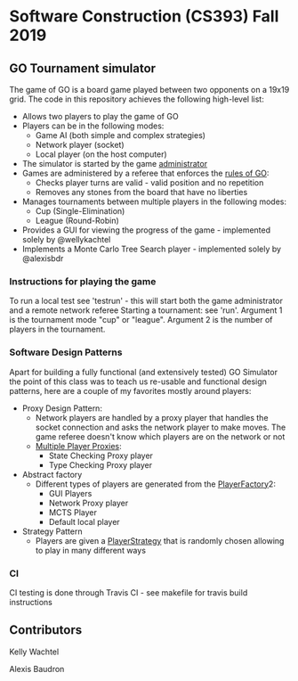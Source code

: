 # Software Construction (CS393) Fall 2019


## GO Tournament simulator
The game of GO is a board game played between two opponents on a 19x19 grid. The code in this repository achieves the following high-level list: 
* Allows two players to play the game of GO
* Players can be in the following modes:
  * Game AI (both simple and complex strategies)
  * Network player (socket)
  * Local player (on the host computer)
* The simulator is started by the game [administrator](./Deliverables/10/10.1/administrator.py)
* Games are administered by a referee that enforces the [rules of GO](https://en.wikipedia.org/wiki/Rules_of_Go): 
  * Checks player turns are valid - valid position and no repetition
  * Removes any stones from the board that have no liberties
* Manages tournaments between multiple players in the following modes: 
  * Cup (Single-Elimination)
  * League (Round-Robin)
* Provides a GUI for viewing the progress of the game - implemented solely by @wellykachtel
* Implements a Monte Carlo Tree Search player - implemented solely by @alexisbdr


### Instructions for playing the game
To run a local test see 'testrun' - this will start both the game administrator and a remote network referee
Starting a tournament:
see 'run'. Argument 1 is the tournament mode "cup" or "league". Argument 2 is the number of players in the tournament.


### Software Design Patterns
Apart for building a fully functional (and extensively tested) GO Simulator the point of this class was to teach us re-usable and functional design patterns, here are a couple of my favorites mostly around players: 
* Proxy Design Pattern: 
  * Network players are handled by a proxy player that handles the socket connection and asks the network player to make moves. The game referee doesn't know which players are on the network or not
  * [Multiple Player Proxies](./Deliverables/10/10.1/player.py):
    * State Checking Proxy player
    * Type Checking Proxy player
* Abstract factory
  * Different types of players are generated from the [PlayerFactory](./10/10.1/player_factory.py)2:
    * GUI Players
    * Network Proxy player
    * MCTS Player
    * Default local player
* Strategy Pattern
  * Players are given a [PlayerStrategy](./Deliverables/10/10.1/player_strategy.py) that is randomly chosen allowing to play in many different ways


### CI 
CI testing is done through Travis CI - see makefile for travis build instructions


## Contributors
Kelly Wachtel

Alexis Baudron
